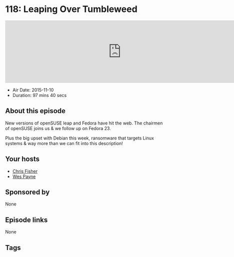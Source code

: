 # 118: Leaping Over Tumbleweed

<iframe src="https://player.fireside.fm/v2/RUkczH-V+9YWDQqNy?theme=dark" width="740" height="200" frameborder="0" scrolling="no"></iframe>

* Air Date: 2015-11-10
* Duration: 97 mins 40 secs

## About this episode

New versions of openSUSE leap and Fedora have hit the web. The chairmen of openSUSE joins us & we follow up on Fedora 23.

Plus the big upset with Debian this week, ransomware that targets Linux systems & way more than we can fit into this description!

## Your hosts
* [Chris Fisher](https://linuxunplugged.com/hosts/chrislas)
* [Wes Payne](https://linuxunplugged.com/hosts/wes)

## Sponsored by

None



## Episode links

None



## Tags

